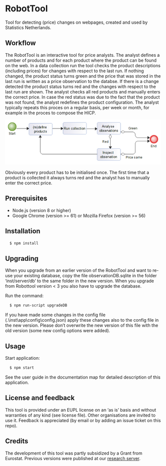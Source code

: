 # RobotTool
Tool for detecting (price) changes on webpages, created and used by Statistics Netherlands.

## Workflow
The RobotTool is an interactive tool for price analysts.
The analyst defines a number of products and for each product where the product can be found on the web.
In a data collection run the tool checks the product descriptions (including prices) for changes with respect to the last run.
If nothing changed, the product status turns green and the price that was stored in the last run is written as a price observation to the databse.
If there is a change detected the product status turns red and the changes with respect to the last run are shown.
The analyst checks all red products and manually enters the correct price.
In case the red status was due to the fact that the product was not found, the analyst redefines the product configuration.
The analyst typically repeats this proces on a regular basis, per week or month, for example in the proces to compose the HICP.

![Workflow](workflow.png)

Obviously every product has to be initialised once.
The first time that a product is collected it always turns red and the analyst has to manually enter the correct price.

## Prerequisites
- Node.js (version 8 or higher)
- Google Chrome (version >= 61) or Mozilla Firefox (version >= 56)

## Installation

```bash
  $ npm install
```

## Upgrading

When you upgrade from an earlier version of the RobotTool and want to re-use your existing database, copy the file observationDB.sqlite in the folder ‘inst/server/db’ to the same folder in the new version.
When you upgrade from Robottool version < 3 you also have to upgrade the database.

Run the command:
```bash
  $ npm run-script upgradeDB
```

If you have made some changes in the config file (.\inst\app\config\config.json) apply these changes also to the config file in the new version. Please don’t overwrite the new version of this file with the old version (some new config options were added).

## Usage

Start application:
```bash
  $ npm start
```

See the user guide in the documentation map for detailed description of this application.

## License and feedback
This tool is provided under an EUPL license on an ‘as is’ basis and without warranties of any kind (see license file).
Other organisations are invited to use it.
Feedback is appreciated (by email or by adding an issue ticket on this repo).


## Credits
The development of this tool was partly subsidized by a Grant from Eurostat. Previous versions were published at our
[research server](http://research.cbs.nl/Projects/RobotTool).
